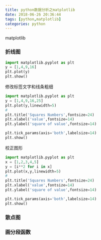 ```yaml
---
title: python数据分析之matplotlib
date: 2018-06-26 20:36:44
tags: [python,matplotlib]
categories: python
---
```


matplotlib

### 折线图

```python
import matplotlib.pyplot as plt
y = [1,4,9,16]
plt.plot(y)
plt.show()
```

修改标签文字和线条粗细

```python
import matplotlib.pyplot as plt
y = [1,4,9,16,25]
plt.plot(y,linewidth=5)
# 
plt.title('Squares Numbers',fontsize=24)
plt.xlabel('value',fontsize=14)
plt.ylabel('square of value',fontsize=14)

plt.tick_params(axis='both',labelsize=14)
plt.show()
```

校正图形

```python
import matplotlib.pyplot as plt
x = [1,2,3,4,5]
y = [i**2 for i in x]
plt.plot(x,y,linewidth=5)
# 
plt.title('Squares Numbers',fontsize=24)
plt.xlabel('value',fontsize=14)
plt.ylabel('square of value',fontsize=14)

plt.tick_params(axis='both',labelsize=14)
plt.show()
```



### 散点图



### 画分段函数

